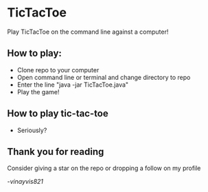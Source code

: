 # TicTacToe

Play TicTacToe on the command line against a computer!

## How to play:
- Clone repo to your computer
- Open command line or terminal and change directory to repo
- Enter the line "java -jar TicTacToe.java"
- Play the game!

## How to play tic-tac-toe
- Seriously?

## Thank you for reading
Consider giving a star on the repo or dropping a follow on my profile

-_vinayvis821_
